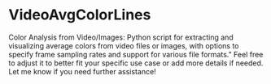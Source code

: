 # VideoAvgColorLines
Color Analysis from Video/Images: Python script for extracting and visualizing average colors from video files or images, with options to specify frame sampling rates and support for various file formats."  Feel free to adjust it to better fit your specific use case or add more details if needed. Let me know if you need further assistance!
